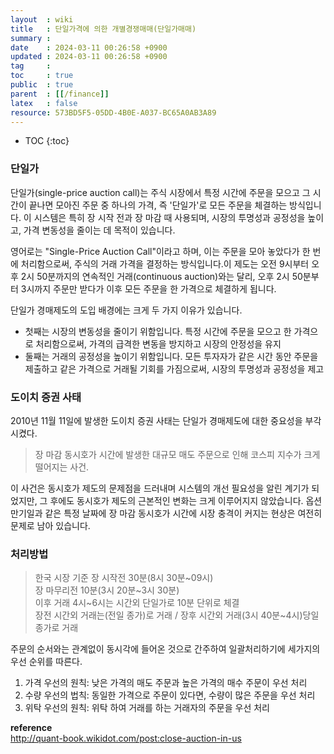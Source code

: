 ```yaml
---
layout  : wiki
title   : 단일가격에 의한 개별경쟁매매(단일가매매) 
summary : 
date    : 2024-03-11 00:26:58 +0900
updated : 2024-03-11 00:26:58 +0900
tag     : 
toc     : true
public  : true
parent  : [[/finance]] 
latex   : false
resource: 573BD5F5-05DD-4B0E-A037-BC65A0AB3A89
---
```

* TOC
{:toc}

### 단일가 
단일가(single-price auction call)는 주식 시장에서 특정 시간에 주문을 모으고 그 시간이 끝나면 모아진 주문 중 하나의 가격, 즉 '단일가'로 모든 주문을 체결하는 방식입니다. 이 시스템은 특히 장 시작 전과 장 마감 때 사용되며, 시장의 투명성과 공정성을 높이고, 가격 변동성을 줄이는 데 목적이 있습니다.

영어로는 "Single-Price Auction Call"이라고 하며, 이는 주문을 모아 놓았다가 한 번에 처리함으로써, 주식의 거래 가격을 결정하는 방식입니다.이 제도는 오전 9시부터 오후 2시 50분까지의 연속적인 거래(continuous auction)와는 달리, 오후 2시 50분부터 3시까지 주문만 받다가 이후 모든 주문을 한 가격으로 체결하게 됩니다.

단일가 경매제도의 도입 배경에는 크게 두 가지 이유가 있습니다. 
- 첫째는 시장의 변동성을 줄이기 위함입니다. 특정 시간에 주문을 모으고 한 가격으로 처리함으로써, 가격의 급격한 변동을 방지하고 시장의 안정성을 유지
- 둘째는 거래의 공정성을 높이기 위함입니다. 모든 투자자가 같은 시간 동안 주문을 제출하고 같은 가격으로 거래될 기회를 가짐으로써, 시장의 투명성과 공정성을 제고

### 도이치 증권 사태
2010년 11월 11일에 발생한 도이치 증권 사태는 단일가 경매제도에 대한 중요성을 부각 시켰다.
> 장 마감 동시호가 시간에 발생한 대규모 매도 주문으로 인해 코스피 지수가 크게 떨어지는 사건.

이 사건은 동시호가 제도의 문제점을 드러내며 시스템의 개선 필요성을 알린 계기가 되었지만, 그 후에도 동시호가 제도의 근본적인 변화는 크게 이루어지지 않았습니다. 옵션 만기일과 같은 특정 날짜에 장 마감 동시호가 시간에 시장 충격이 커지는 현상은 여전히 문제로 남아 있습니다.

### 처리방법
> 한국 시장 기준 장 시작전 30분(8시 30분~09시)    
> 장 마무리전 10분(3시 20분~3시 30분)  
> 이후 거래 4시~6시는 시간외 단일가로 10분 단위로 체결   
> 장전 시간외 거래는(전일 종가)로 거래 / 장후 시간외 거래(3시 40분~4시)당일 종가로 거래

주문의 순서와는 관계없이 동시각에 들어온 것으로 간주하여 일괄처리하기에 세가지의 우선 순위를 따른다.

1. 가격 우선의 원칙: 낮은 가격의 매도 주문과 높은 가격의 매수 주문이 우선 처리 
2. 수량 우선의 법칙: 동일한 가격으로 주문이 있다면, 수량이 많은 주문을 우선 처리
3. 위탁 우선의 원칙: 위탁 하여 거래를 하는 거래자의 주문을 우선 처리 


**reference**  
http://quant-book.wikidot.com/post:close-auction-in-us
